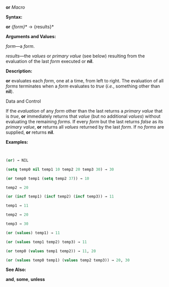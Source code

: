**or** *Macro* 



**Syntax:** 



**or** *\{form\}*\* → \{results\}\* 



**Arguments and Values:** 



*form*—a *form*. 



*results*—the *values* or *primary value* (see below) resulting from the evaluation of the last *form* executed or **nil**. 



**Description:** 



**or** evaluates each *form*, one at a time, from left to right. The evaluation of all *forms* terminates when a *form* evaluates to *true* (*i.e.*, something other than **nil**). 



Data and Control 











If the *evaluation* of any *form* other than the last returns a *primary value* that is *true*, **or** immediately returns that *value* (but no additional *values*) without evaluating the remaining *forms*. If every *form* but the last returns *false* as its *primary value*, **or** returns all *values* returned by the last *form*. If no *forms* are supplied, **or** returns **nil**. 



**Examples:**
```lisp
 

(or) → NIL 

(setq temp0 nil temp1 10 temp2 20 temp3 30) → 30 

(or temp0 temp1 (setq temp2 37)) → 10 

temp2 → 20 

(or (incf temp1) (incf temp2) (incf temp3)) → 11 

temp1 → 11 

temp2 → 20 

temp3 → 30 

(or (values) temp1) → 11 

(or (values temp1 temp2) temp3) → 11 

(or temp0 (values temp1 temp2)) → 11, 20 

(or (values temp0 temp1) (values temp2 temp3)) → 20, 30 


```
**See Also:** 



**and**, **some**, **unless** 



